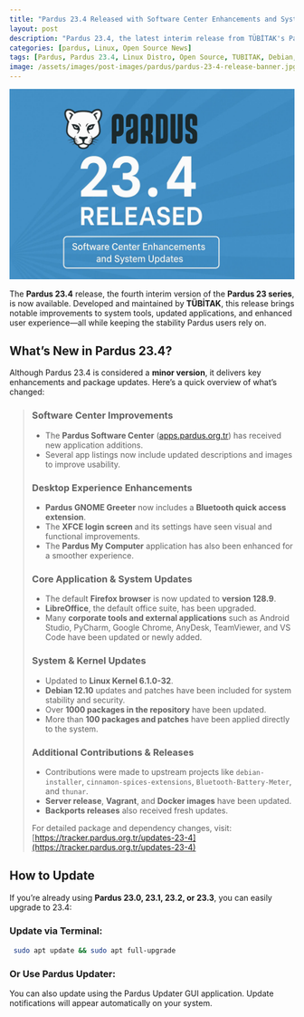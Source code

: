 ```yaml
---
title: "Pardus 23.4 Released with Software Center Enhancements and System Updates"
layout: post
description: "Pardus 23.4, the latest interim release from TÜBİTAK's Pardus 23 series, brings software center improvements, updated core packages, and enhanced system tools."
categories: [pardus, Linux, Open Source News]
tags: [Pardus, Pardus 23.4, Linux Distro, Open Source, TUBITAK, Debian, XFCE, GNOME, Software Updates]
image: /assets/images/post-images/pardus/pardus-23-4-release-banner.jpg
---
```


![Pardus 23.4 Released](/assets/images/post-images/pardus/pardus-23-4-release-banner.jpg)

The **Pardus 23.4** release, the fourth interim version of the **Pardus 23 series**, is now available. Developed and maintained by **TÜBİTAK**, this release brings notable improvements to system tools, updated applications, and enhanced user experience—all while keeping the stability Pardus users rely on.

## What’s New in Pardus 23.4?

Although Pardus 23.4 is considered a **minor version**, it delivers key enhancements and package updates. Here’s a quick overview of what’s changed:
> ### Software Center Improvements
> 
> - The **Pardus Software Center** ([apps.pardus.org.tr](https://apps.pardus.org.tr)) has received new application additions.
> - Several app listings now include updated descriptions and images to improve usability.
> 
> ### Desktop Experience Enhancements
> 
> - **Pardus GNOME Greeter** now includes a **Bluetooth quick access extension**.
> - The **XFCE login screen** and its settings have seen visual and functional improvements.
> - The **Pardus My Computer** application has also been enhanced for a smoother experience.
> 
> ### Core Application & System Updates
> 
> - The default **Firefox browser** is now updated to **version 128.9**.
> - **LibreOffice**, the default office suite, has been upgraded.
> - Many **corporate tools and external applications** such as Android Studio, PyCharm, Google Chrome, AnyDesk, TeamViewer, and VS Code have been updated or newly added.
> 
> ### System & Kernel Updates
> 
> - Updated to **Linux Kernel 6.1.0-32**.
> - **Debian 12.10** updates and patches have been included for system stability and security.
> - Over **1000 packages in the repository** have been updated.
> - More than **100 packages and patches** have been applied directly to the system.
> 
> ### Additional Contributions & Releases
> 
> - Contributions were made to upstream projects like `debian-installer`, `cinnamon-spices-extensions`, `Bluetooth-Battery-Meter`, and `thunar`.
> - **Server release**, **Vagrant**, and **Docker images** have been updated.
> - **Backports releases** also received fresh updates.
> 
> For detailed package and dependency changes, visit: [https://tracker.pardus.org.tr/updates-23-4](https://tracker.pardus.org.tr/updates-23-4)
 
## How to Update

If you’re already using **Pardus 23.0, 23.1, 23.2, or 23.3**, you can easily upgrade to 23.4:
 
### Update via Terminal:

```bash
 sudo apt update && sudo apt full-upgrade
```
 
### Or Use Pardus Updater:
 
You can also update using the Pardus Updater GUI application. Update notifications will appear automatically on your system.
